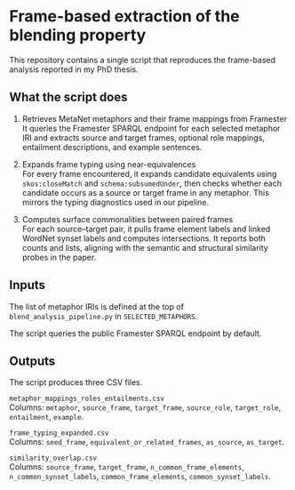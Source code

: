 # Frame-based extraction of the blending property

This repository contains a single script that reproduces the frame-based analysis reported in my PhD thesis.

## What the script does

1. Retrieves MetaNet metaphors and their frame mappings from Framester  
   It queries the Framester SPARQL endpoint for each selected metaphor IRI and extracts source and target frames, optional role mappings, entailment descriptions, and example sentences.

2. Expands frame typing using near-equivalences  
   For every frame encountered, it expands candidate equivalents using `skos:closeMatch` and `schema:subsumedUnder`, then checks whether each candidate occurs as a source or target frame in any metaphor. This mirrors the typing diagnostics used in our pipeline.

3. Computes surface commonalities between paired frames  
   For each source–target pair, it pulls frame element labels and linked WordNet synset labels and computes intersections. It reports both counts and lists, aligning with the semantic and structural similarity probes in the paper.

## Inputs

The list of metaphor IRIs is defined at the top of `blend_analysis_pipeline.py` in `SELECTED_METAPHORS`. 

The script queries the public Framester SPARQL endpoint by default.


## Outputs

The script produces three CSV files.

`metaphor_mappings_roles_entailments.csv`  
Columns: `metaphor`, `source_frame`, `target_frame`, `source_role`, `target_role`, `entailment`, `example`.

`frame_typing_expanded.csv`  
Columns: `seed_frame`, `equivalent_or_related_frames`, `as_source`, `as_target`.

`similarity_overlap.csv`  
Columns: `source_frame`, `target_frame`, `n_common_frame_elements`, `n_common_synset_labels`, `common_frame_elements`, `common_synset_labels`.

